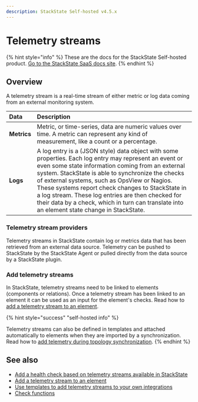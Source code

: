 ```yaml
---
description: StackState Self-hosted v4.5.x
---
```


# Telemetry streams

{% hint style="info" %}
These are the docs for the StackState Self-hosted product. [Go to the StackState SaaS docs site](https://docs.stackstate.com/v/stackstate-saas/).
{% endhint %}

## Overview

A telemetry stream is a real-time stream of either metric or log data coming from an external monitoring system.

| Data | Description |
| :--- | :--- |
| **Metrics** | Metric, or time-series, data are numeric values over time. A metric can represent any kind of measurement, like a count or a percentage. |
| **Logs** | A log entry is a \(JSON style\) data object with some properties. Each log entry may represent an event or even some state information coming from an external system. StackState is able to synchronize the checks of external systems, such as OpsView or Nagios. These systems report check changes to StackState in a log stream. These log entries are then checked for their data by a check, which in turn can translate into an element state change in StackState. |

### Telemetry stream providers

Telemetry streams in StackState contain log or metrics data that has been retrieved from an external data source. Telemetry can be pushed to StackState by the StackState Agent or pulled directly from the data source by a StackState plugin.

### Add telemetry streams

In StackState, telemetry streams need to be linked to elements \(components or relations\). Once a telemetry stream has been linked to an element it can be used as an input for the element's checks. Read how to [add a telemetry stream to an element](add-telemetry-to-element.md).

{% hint style="success" "self-hosted info" %}

Telemetry streams can also be defined in templates and attached automatically to elements when they are imported by a synchronization. Read how to [add telemetry during topology synchronization](../../configure/telemetry/telemetry_synchronized_topology).
{% endhint %}

## See also

* [Add a health check based on telemetry streams available in StackState](../health-state/add-a-health-check.md)
* [Add a telemetry stream to an element](add-telemetry-to-element.md)
* [Use templates to add telemetry streams to your own integrations](../../configure/telemetry/telemetry_synchronized_topology.md "StackState Self-Hosted only")
* [Check functions](../../develop/developer-guides/custom-functions/check-functions.md "StackState Self-Hosted only")
